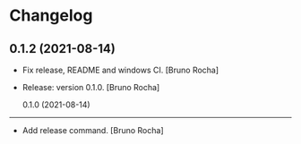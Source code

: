 # Changelog

## 0.1.2 (2021-08-14)

- Fix release, README and windows CI. [Bruno Rocha]
- Release: version 0.1.0. [Bruno Rocha]

  0.1.0 (2021-08-14)

---

- Add release command. [Bruno Rocha]
